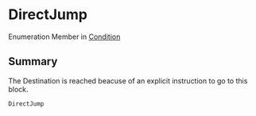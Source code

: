 # DirectJump

Enumeration Member in [Condition](./)

## Summary

The Destination is reached beacuse of an explicit instruction to go to this block.

```csharp
DirectJump
```
